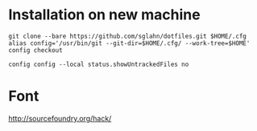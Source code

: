 # Installation on new machine
```
git clone --bare https://github.com/sglahn/dotfiles.git $HOME/.cfg
alias config='/usr/bin/git --git-dir=$HOME/.cfg/ --work-tree=$HOME'
config checkout

config config --local status.showUntrackedFiles no
```
# Font
http://sourcefoundry.org/hack/

